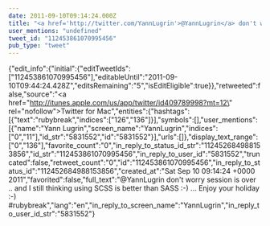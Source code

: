 ```yaml
---
date: 2011-09-10T09:14:24.000Z
title: "<a href='http://twitter.com/YannLugrin'>@YannLugrin</a> don't worry session is over .. and I still thinking using SCSS is better than SASS :-) ... Enjoy your holiday :-) #rubybreak″"
user_mentions: "undefined"
tweet_id: "112453861070995456"
pub_type: "tweet"
---
```

{"edit_info":{"initial":{"editTweetIds":["112453861070995456"],"editableUntil":"2011-09-10T09:44:24.428Z","editsRemaining":"5","isEditEligible":true}},"retweeted":false,"source":"<a href=\"http://itunes.apple.com/us/app/twitter/id409789998?mt=12\" rel=\"nofollow\">Twitter for Mac</a>","entities":{"hashtags":[{"text":"rubybreak","indices":["126","136"]}],"symbols":[],"user_mentions":[{"name":"Yann Lugrin","screen_name":"YannLugrin","indices":["0","11"],"id_str":"5831552","id":"5831552"}],"urls":[]},"display_text_range":["0","136"],"favorite_count":"0","in_reply_to_status_id_str":"112452684988153856","id_str":"112453861070995456","in_reply_to_user_id":"5831552","truncated":false,"retweet_count":"0","id":"112453861070995456","in_reply_to_status_id":"112452684988153856","created_at":"Sat Sep 10 09:14:24 +0000 2011","favorited":false,"full_text":"@YannLugrin don't worry session is over .. and I still thinking using SCSS is better than SASS :-) ... Enjoy your holiday :-) #rubybreak","lang":"en","in_reply_to_screen_name":"YannLugrin","in_reply_to_user_id_str":"5831552"}

